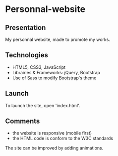 # Personnal-website
## Presentation
My personnal website, made to promote my works.

## Technologies
* HTML5, CSS3, JavaScript
* Librairies & Frameworks: jQuery, Bootstrap
* Use of Sass to modify Bootstrap's theme

## Launch
To launch the site, open 'index.html'.

## Comments
* the website is responsive (mobile first)
* the HTML code is conform to the W3C standards

The site can be improved by adding animations.

